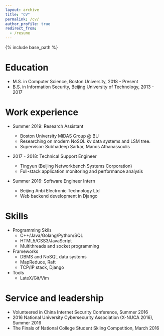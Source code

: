 ```yaml
---
layout: archive
title: "CV"
permalink: /cv/
author_profile: true
redirect_from:
  - /resume
---
```


{% include base_path %}

Education
======
* M.S. in Computer Science, Boston University, 2018 - Present
* B.S. in Information Security, Beijing University of Technology, 2013 - 2017

Work experience
======
* Summer 2019: Research Assistant
  * Boston University MiDAS Group @ BU
  * Researching on modern NoSQL kv data systems and LSM tree.
  * Supervisor: Subhadeep Sarkar, Manos Athanassoulis
  
* 2017 - 2018: Technical Support Engineer
  * Tingyun (Beijing Networkbench Systems Corporation)
  * Full-stack application monitoring and performance analysis
  
* Summer 2016: Software Engineer Intern
  * Beijing Anbi Electronic Technology Ltd
  * Web backend development in Django
  
Skills
======
* Programming Skils
  * C++/Java/Golang/Python/SQL
  * HTML5/CSS3/JavaScript
  * Multithreads and socket programming
* Frameworks
  * DBMS and NoSQL data systems
  * MapReduce, Raft
  * TCP/IP stack, Django
* Tools
  * LateX/Git/Vim
  
<!--
Publications
======
  <ul>{% for post in site.publications %}
    {% include archive-single-cv.html %}
  {% endfor %}</ul>
-->  
<!--  
Talks
======
  <ul>{% for post in site.talks %}
    {% include archive-single-talk-cv.html %}
  {% endfor %}</ul>
-->
<!--    
Teaching
======
  <ul>{% for post in site.teaching %}
    {% include archive-single-cv.html %}
  {% endfor %}</ul>
-->
  
Service and leadership
======
* Volunteered in China Internet Security Conference, Summer 2016
* 2016 National University Cybersecurity Association (X-NUCA 2016), Summer 2016
* The Finals of National College Student Skiing Competition, March 2016

